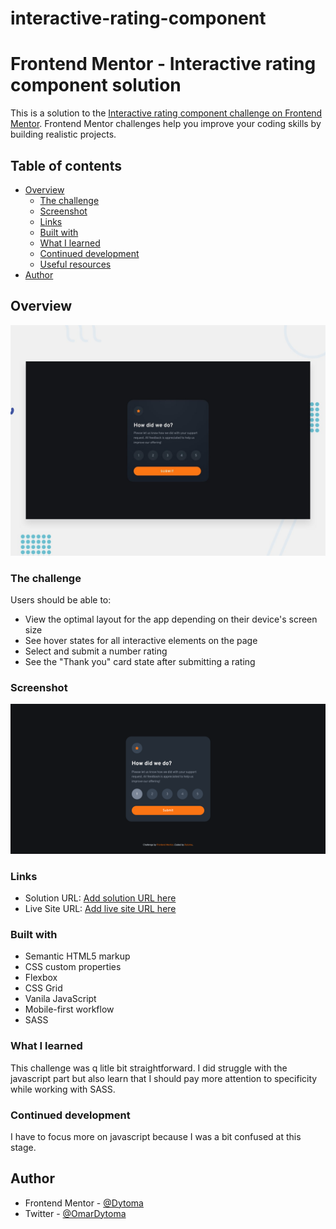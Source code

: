 # interactive-rating-component

# Frontend Mentor - Interactive rating component solution

This is a solution to the [Interactive rating component challenge on Frontend Mentor](https://www.frontendmentor.io/challenges/interactive-rating-component-koxpeBUmI). Frontend Mentor challenges help you improve your coding skills by building realistic projects. 

## Table of contents

- [Overview](#overview)
  - [The challenge](#the-challenge)
  - [Screenshot](#screenshot)
  - [Links](#links)
  - [Built with](#built-with)
  - [What I learned](#what-i-learned)
  - [Continued development](#continued-development)
  - [Useful resources](#useful-resources)
- [Author](#author)


## Overview

![Design preview for the Interactive rating component coding challenge](./design/desktop-preview.jpg)


### The challenge

Users should be able to:

- View the optimal layout for the app depending on their device's screen size
- See hover states for all interactive elements on the page
- Select and submit a number rating
- See the "Thank you" card state after submitting a rating

### Screenshot

![](images/interactive-preview.png)

### Links

- Solution URL: [Add solution URL here](https://github.com/Dytoma/interactive-rating-component)
- Live Site URL: [Add live site URL here](https://dytoma.github.io/interactive-rating-component/)


### Built with

- Semantic HTML5 markup
- CSS custom properties
- Flexbox
- CSS Grid
- Vanila JavaScript
- Mobile-first workflow
- SASS

### What I learned
This challenge was q litle bit straightforward. I did struggle with the javascript part but also learn that I should pay more attention to specificity while working with SASS.

### Continued development

I have to focus more on javascript because I was a bit confused at this stage. 

## Author

- Frontend Mentor - [@Dytoma](https://www.frontendmentor.io/profile/Dytoma)
- Twitter - [@OmarDytoma](https://www.twitter.com/OmarDytoma)


